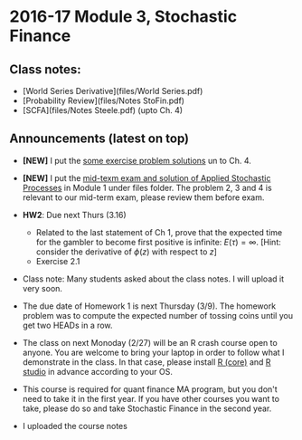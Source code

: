 # 2016-17 Module 3, Stochastic Finance

## Class notes: 

* [World Series Derivative](files/World Series.pdf)
* [Probability Review](files/Notes StoFin.pdf)
* [SCFA](files/Notes Steele.pdf) (upto Ch. 4)


## Announcements (latest on top)
* __[NEW]__ I put the [some exercise problem solutions](https://github.com/PHBS/2016.M3.StoFin/blob/master/files/SCFA%20Some%20Solutions.pdf) un to Ch. 4.

* __[NEW]__ I put the [mid-texm exam and solution of Applied Stochastic Processes](https://github.com/PHBS/2016.M3.StoFin/blob/master/files/2016.M1.ASP_Midterm_Solution.pdf) in Module 1 under files folder. The problem 2, 3 and 4 is relevant to our mid-term exam, please review them before exam.

* __HW2__: Due next Thurs (3.16)
  * Related to the last statement of Ch 1, prove that the expected time for the gambler to become first positive is infinite: $E(\tau) = \infty$. [Hint: consider the derivative of $\phi(z)$ with respect to $z$]
  * Exercise 2.1

* Class note: Many students asked about the class notes. I will upload it very soon.

* The due date of Homework 1 is next Thursday (3/9). The homework problem was to compute the expected number of tossing coins until you get two HEADs in a row.

* The class on next Monoday (2/27) will be an R crash course open to anyone. You are welcome to bring your laptop in order to follow what I demonstrate in the class. In that case, please install [R (core)](https://cran.r-project.org/) and [R studio](https://www.rstudio.com/) in advance according to your OS.

* This course is required for quant finance MA program, but you don't need to take it in the first year. If you have other courses you want to take, please do so and take Stochastic Finance in the second year.

* I uploaded the course notes
